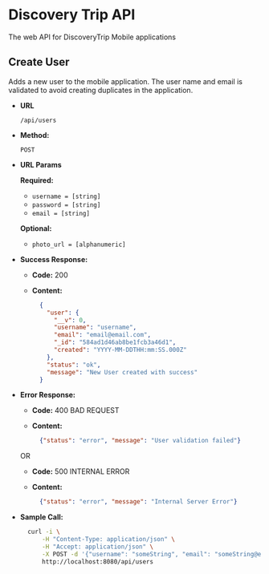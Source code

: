 # Discovery Trip API
The web API for DiscoveryTrip Mobile applications

**Create User**
----
  Adds a new user to the mobile application. The user name and email is validated to avoid creating duplicates in the application.

* **URL**

  `/api/users`

* **Method:**

   `POST`
  
* **URL Params**

   **Required:**
 
     * `username = [string]`
     * `password = [string]`
     * `email = [string]`

   **Optional:**
 
     * `photo_url = [alphanumeric]`

* **Success Response:**
  
  * **Code:** 200
  * **Content:**
    
    ```json
      {
        "user": {
          "__v": 0,
          "username": "username",
          "email": "email@email.com",
          "_id": "584ad1d46ab8be1fcb3a46d1",
          "created": "YYYY-MM-DDTHH:mm:SS.000Z"
        },
        "status": "ok",
        "message": "New User created with success"
      }
    ```
 
* **Error Response:**

  * **Code:** 400 BAD REQUEST
  * **Content:** 
  
    ```json
      {"status": "error", "message": "User validation failed"}
    ```
    
  OR
  
  * **Code:** 500 INTERNAL ERROR
  * **Content:** 
  
    ```json
      {"status": "error", "message": "Internal Server Error"}
    ```

* **Sample Call:**

  ```bash
    curl -i \
        -H "Content-Type: application/json" \
        -H "Accept: application/json" \
        -X POST -d '{"username": "someString", "email": "someString@email.com", "password":"someString"}' \
        http://localhost:8080/api/users
  ```
